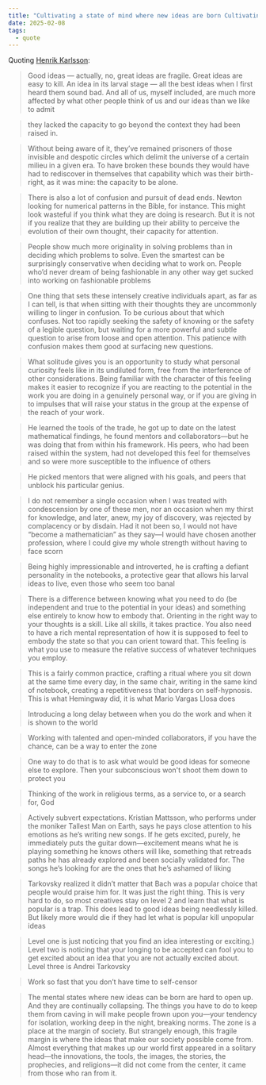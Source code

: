 ```yaml
---
title: "Cultivating a state of mind where new ideas are born Cultivating a state of mind where new ideas are born"
date: 2025-02-08
tags:
  - quote
---
```

Quoting [Henrik Karlsson](https://www.henrikkarlsson.xyz/p/good-ideas):

> Good ideas — actually, no, great ideas are fragile. Great ideas are easy to kill. An idea in its larval stage — all the best ideas when I first heard them sound bad. And all of us, myself included, are much more affected by what other people think of us and our ideas than we like to admit

> they lacked the capacity to go beyond the context they had been raised in.

> Without being aware of it, they’ve remained prisoners of those invisible and despotic circles which delimit the universe of a certain milieu in a given era. To have broken these bounds they would have had to rediscover in themselves that capability which was their birth-right, as it was mine: the capacity to be alone.

> There is also a lot of confusion and pursuit of dead ends. Newton looking for numerical patterns in the Bible, for instance. This might look wasteful if you think what they are doing is research. But it is not if you realize that they are building up their ability to perceive the evolution of their own thought, their capacity for attention.

> People show much more originality in solving problems than in deciding which problems to solve. Even the smartest can be surprisingly conservative when deciding what to work on. People who’d never dream of being fashionable in any other way get sucked into working on fashionable problems

> One thing that sets these intensely creative individuals apart, as far as I can tell, is that when sitting with their thoughts they are uncommonly willing to linger in confusion. To be curious about that which confuses. Not too rapidly seeking the safety of knowing or the safety of a legible question, but waiting for a more powerful and subtle question to arise from loose and open attention. This patience with confusion makes them good at surfacing new questions.

> What solitude gives you is an opportunity to study what personal curiosity feels like in its undiluted form, free from the interference of other considerations. Being familiar with the character of this feeling makes it easier to recognize if you are reacting to the potential in the work you are doing in a genuinely personal way, or if you are giving in to impulses that will raise your status in the group at the expense of the reach of your work.

> He learned the tools of the trade, he got up to date on the latest mathematical findings, he found mentors and collaborators—but he was doing that from within his framework. His peers, who had been raised within the system, had not developed this feel for themselves and so were more susceptible to the influence of others

> He picked mentors that were aligned with his goals, and peers that unblock his particular genius.

> I do not remember a single occasion when I was treated with condescension by one of these men, nor an occasion when my thirst for knowledge, and later, anew, my joy of discovery, was rejected by complacency or by disdain. Had it not been so, I would not have “become a mathematician” as they say—I would have chosen another profession, where I could give my whole strength without having to face scorn

> Being highly impressionable and introverted, he is crafting a defiant personality in the notebooks, a protective gear that allows his larval ideas to live, even those who seem too banal

> There is a difference between knowing what you need to do (be independent and true to the potential in your ideas) and something else entirely to know how to embody that. Orienting in the right way to your thoughts is a skill. Like all skills, it takes practice. You also need to have a rich mental representation of how it is supposed to feel to embody the state so that you can orient toward that. This feeling is what you use to measure the relative success of whatever techniques you employ.

> This is a fairly common practice, crafting a ritual where you sit down at the same time every day, in the same chair, writing in the same kind of notebook, creating a repetitiveness that borders on self-hypnosis. This is what Hemingway did, it is what Mario Vargas Llosa does

> Introducing a long delay between when you do the work and when it is shown to the world

> Working with talented and open-minded collaborators, if you have the chance, can be a way to enter the zone

> One way to do that is to ask what would be good ideas for someone else to explore. Then your subconscious won't shoot them down to protect you

> Thinking of the work in religious terms, as a service to, or a search for, God

> Actively subvert expectations. Kristian Mattsson, who performs under the moniker Tallest Man on Earth, says he pays close attention to his emotions as he’s writing new songs. If he gets excited, purely, he immediately puts the guitar down—excitement means what he is playing something he knows others will like, something that retreads paths he has already explored and been socially validated for. The songs he’s looking for are the ones that he’s ashamed of liking

> Tarkovsky realized it didn’t matter that Bach was a popular choice that people would praise him for. It was just the right thing. This is very hard to do, so most creatives stay on level 2 and learn that what is popular is a trap. This does lead to good ideas being needlessly killed. But likely more would die if they had let what is popular kill unpopular ideas

> Level one is just noticing that you find an idea interesting or exciting.) Level two is noticing that your longing to be accepted can fool you to get excited about an idea that you are not actually excited about. Level three is Andrei Tarkovsky

> Work so fast that you don’t have time to self-censor

> The mental states where new ideas can be born are hard to open up. And they are continually collapsing. The things you have to do to keep them from caving in will make people frown upon you—your tendency for isolation, working deep in the night, breaking norms. The zone is a place at the margin of society. But strangely enough, this fragile margin is where the ideas that make our society possible come from. Almost everything that makes up our world first appeared in a solitary head—the innovations, the tools, the images, the stories, the prophecies, and religions—it did not come from the center, it came from those who ran from it.